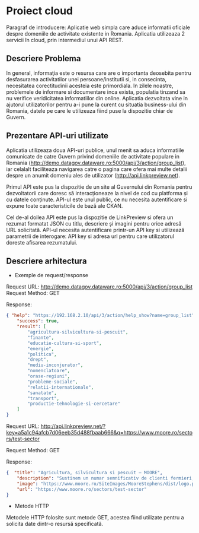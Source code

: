 # Proiect cloud

Paragraf de introducere: Aplicatie web simpla care aduce informatii oficiale despre domeniile de activitate existente in Romania. Aplicatia utilizeaza 2 servicii în cloud, prin intermediul unui API REST. 


## Descriere Problema
In general, informaţia este o resursa care are o importanta deosebita pentru desfasurarea activitatilor unei persoane/institutii si, in consecinta, necesitatea corectitudinii acesteia este primordiala. 
In zilele noastre, problemele de informare si documentare inca exista, populatia tinzand sa nu verifice veridicitatea informatiilor din online.
Aplicatia dezvoltata vine in ajutorul utilizatorilor pentru a-i pune la curent cu situatia business-ului din Romania, datele pe care le utilizeaza fiind puse la dispozitie chiar de Guvern. 

## Prezentare API-uri utilizate
Aplicatia utilizeaza doua API-uri publice, unul menit sa aduca informatiile comunicate de catre Guvern privind domeniile de activitate populare in Romania (http://demo.datagov.dataware.ro:5000/api/3/action/group_list), iar celalalt faciliteaza navigarea catre o pagina care ofera mai multe detalii despre un anumit domeniu ales de utilizator (http://api.linkpreview.net).

Primul API este pus la dispozitie de un site al Guvernului din Romania pentru dezvoltatorii care doresc să interacționeaze la nivel de cod cu platforma și cu datele conținute. API-ul este unul public, ce nu necesita autentificare si expune toate caracteristicile de bază ale CKAN.

Cel de-al doilea API este pus la dispozitie de LinkPreview si ofera un rezumat formatat JSON cu titlu, descriere și imagini pentru orice adresă URL solicitată. API-ul necesita autentificare printr-un API key si utilizează parametrii de interogare: API key si adresa url pentru care utilizatorul doreste afisarea rezumatului.
## Descriere arhitectura

* Exemple de request/response

Request URL: http://demo.datagov.dataware.ro:5000/api/3/action/group_list
Request Method: GET

Response:
```json
{ "help": "https://192.168.2.10/api/3/action/help_show?name=group_list",
    "success": true,
    "result": [
        "agricultura-silvicultura-si-pescuit",
        "finante",
        "educatie-cultura-si-sport",
        "energie",
        "politica",
        "drept",
        "mediu-inconjurator",
        "nomenclatoare",
        "orase-regiuni",
        "probleme-sociale",
        "relatii-internationale",
        "sanatate",
        "transport",
        "productie-tehnologie-si-cercetare"
    ]
}
```
Request URL: http://api.linkpreview.net/?key=a5a1c94afcb7d06eeb35d488fbaab666&q=https://www.moore.ro/sectors/test-sector

Request Method: GET

Response:
```json
{  "title": "Agricultura, silvicultura si pescuit — MOORE",
    "description": "Sustinem un numar semnificativ de clienti fermieri, fiindu-le alaturi pe parcursul trecererii prin terenul minat ale reglementarilor si asistandu-i in fata schimbarilor inevitabile.",
    "image": "https://www.moore.ro/SiteImages/MooreStephens/dist/logo.png",
    "url": "https://www.moore.ro/sectors/test-sector"
}
```
* Metode HTTP

Metodele HTTP folosite sunt metode GET, acestea fiind utilizate pentru a solicita date dintr-o resursă specificată.